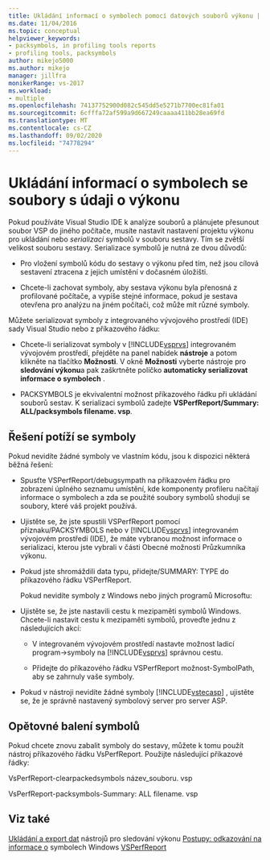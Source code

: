 ```yaml
---
title: Ukládání informací o symbolech pomocí datových souborů výkonu | Microsoft Docs
ms.date: 11/04/2016
ms.topic: conceptual
helpviewer_keywords:
- packsymbols, in profiling tools reports
- profiling tools, packsymbols
author: mikejo5000
ms.author: mikejo
manager: jillfra
monikerRange: vs-2017
ms.workload:
- multiple
ms.openlocfilehash: 74137752900d082c545dd5e5271b7700ec81fa01
ms.sourcegitcommit: 6cfffa72af599a9d667249caaaa411bb28ea69fd
ms.translationtype: MT
ms.contentlocale: cs-CZ
ms.lasthandoff: 09/02/2020
ms.locfileid: "74778294"
---
```

# <a name="saving-symbol-information-with-performance-data-files"></a>Ukládání informací o symbolech se soubory s údaji o výkonu

Pokud používáte Visual Studio IDE k analýze souborů a plánujete přesunout soubor VSP do jiného počítače, musíte nastavit nastavení projektu výkonu pro ukládání nebo *serializaci* symbolů v souboru sestavy. Tím se zvětší velikost souboru sestavy. Serializace symbolů je nutná ze dvou důvodů:

- Pro vložení symbolů kódu do sestavy o výkonu před tím, než jsou cílová sestavení ztracena z jejich umístění v dočasném úložišti.

- Chcete-li zachovat symboly, aby sestava výkonu byla přenosná z profilované počítače, a vypíše stejné informace, pokud je sestava otevřena pro analýzu na jiném počítači, což může mít různé symboly.

Můžete serializovat symboly z integrovaného vývojového prostředí (IDE) sady Visual Studio nebo z příkazového řádku:

- Chcete-li serializovat symboly v [!INCLUDE[vsprvs](../code-quality/includes/vsprvs_md.md)] integrovaném vývojovém prostředí, přejděte na panel nabídek **nástroje** a potom klikněte na tlačítko **Možnosti**. V okně **Možnosti** vyberte nástroje pro **sledování výkonu**a pak zaškrtněte políčko **automaticky serializovat informace o symbolech** .

- PACKSYMBOLS je ekvivalentní možnost příkazového řádku při ukládání souborů sestav. K serializaci symbolů zadejte **VSPerfReport/Summary: ALL/packsymbols filename. vsp**.

## <a name="troubleshooting-symbol-problems"></a>Řešení potíží se symboly

Pokud nevidíte žádné symboly ve vlastním kódu, jsou k dispozici některá běžná řešení:

- Spusťte VSPerfReport/debugsympath na příkazovém řádku pro zobrazení úplného seznamu umístění, kde komponenty profileru načítají informace o symbolech a zda se použité soubory symbolů shodují se soubory, které váš projekt používá.

- Ujistěte se, že jste spustili VSPerfReport pomocí příznaku/PACKSYMBOLS nebo v [!INCLUDE[vsprvs](../code-quality/includes/vsprvs_md.md)] integrovaném vývojovém prostředí (IDE), že máte vybranou možnost informace o serializaci, kterou jste vybrali v části Obecné možnosti Průzkumníka výkonu.

- Pokud jste shromáždili data typu, přidejte/SUMMARY: TYPE do příkazového řádku VSPerfReport.

  Pokud nevidíte symboly z Windows nebo jiných programů Microsoftu:

- Ujistěte se, že jste nastavili cestu k mezipaměti symbolů Windows. Chcete-li nastavit cestu k mezipaměti symbolů, proveďte jednu z následujících akcí:

  - V integrovaném vývojovém prostředí nastavte možnost ladicí program->symboly na [!INCLUDE[vsprvs](../code-quality/includes/vsprvs_md.md)] správnou cestu.

  - Přidejte do příkazového řádku VSPerfReport možnost-SymbolPath, aby se zahrnuly vaše symboly.

- Pokud v nástroji nevidíte žádné symboly [!INCLUDE[vstecasp](../code-quality/includes/vstecasp_md.md)] , ujistěte se, že je správně nastavený symbolový server pro server ASP.

## <a name="repacking-symbols"></a>Opětovné balení symbolů

Pokud chcete znovu zabalit symboly do sestavy, můžete k tomu použít nástroj příkazového řádku VsPerfReport. Použijte následující příkazové řádky:

VsPerfReport-clearpackedsymbols název_souboru. vsp

VsPerfReport-packsymbols-Summary: ALL filename. vsp

## <a name="see-also"></a>Viz také

[Ukládání a export dat](../profiling/saving-and-exporting-performance-tools-data.md) 
 nástrojů pro sledování výkonu [Postupy: odkazování na informace o](../profiling/how-to-reference-windows-symbol-information.md) 
 symbolech Windows [VSPerfReport](../profiling/vsperfreport.md)
